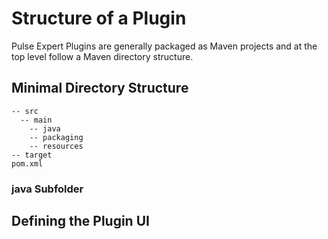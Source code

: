 # Structure of a Plugin

Pulse Expert Plugins are generally packaged as Maven projects and at the top level follow a Maven directory structure.


## Minimal Directory Structure
``` 
-- src
  -- main
    -- java
    -- packaging
    -- resources
-- target
pom.xml
```
### java Subfolder


## Defining the Plugin UI

